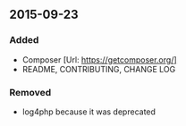 ## 2015-09-23
### Added
- Composer [Url: https://getcomposer.org/]
- README, CONTRIBUTING, CHANGE LOG

### Removed
- log4php because it was deprecated